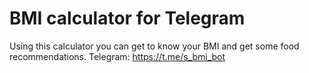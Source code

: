# BMI calculator for Telegram
Using this calculator you can get to know your BMI and get some food recommendations.
Telegram: https://t.me/s_bmi_bot
